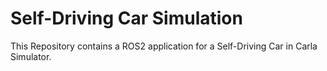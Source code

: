 # Self-Driving Car Simulation

This Repository contains a ROS2 application for a Self-Driving Car in Carla Simulator.